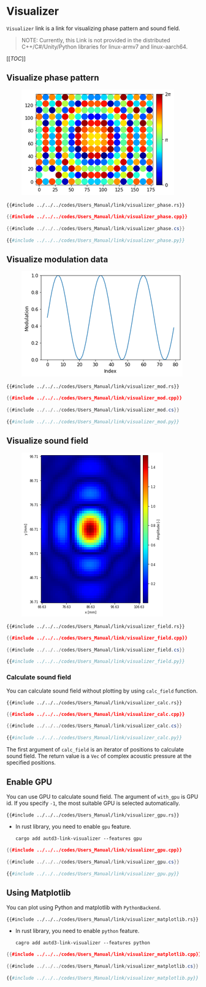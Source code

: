 # Visualizer

`Visualizer` link is a link for visualizing phase pattern and sound field.

> NOTE:
> Currently, this Link is not provided in the distributed C++/C#/Unity/Python libraries for linux-armv7 and linux-aarch64.

[[_TOC_]]

## Visualize phase pattern

<figure>
  <img src="../../fig/Users_Manual/phase.png"/>
</figure>

```rust,edition2021,ignore
{{#include ../../../codes/Users_Manual/link/visualizer_phase.rs}}
```

```cpp
{{#include ../../../codes/Users_Manual/link/visualizer_phase.cpp}}
```

```cs
{{#include ../../../codes/Users_Manual/link/visualizer_phase.cs}}
```

```python
{{#include ../../../codes/Users_Manual/link/visualizer_phase.py}}
```

## Visualize modulation data

<figure>
  <img src="../../fig/Users_Manual/mod.png"/>
</figure>

```rust,edition2021
{{#include ../../../codes/Users_Manual/link/visualizer_mod.rs}}
```

```cpp
{{#include ../../../codes/Users_Manual/link/visualizer_mod.cpp}}
```

```cs
{{#include ../../../codes/Users_Manual/link/visualizer_mod.cs}}
```

```python
{{#include ../../../codes/Users_Manual/link/visualizer_mod.py}}
```

## Visualize sound field

<figure>
  <img src="../../fig/Users_Manual/xy.png"/>
</figure>

```rust,edition2021,ignore
{{#include ../../../codes/Users_Manual/link/visualizer_field.rs}}
```

```cpp
{{#include ../../../codes/Users_Manual/link/visualizer_field.cpp}}
```

```cs
{{#include ../../../codes/Users_Manual/link/visualizer_field.cs}}
```

```python
{{#include ../../../codes/Users_Manual/link/visualizer_field.py}}
```

### Calculate sound field

You can calculate sound field without plotting by using `calc_field` function.

```rust,edition2021
{{#include ../../../codes/Users_Manual/link/visualizer_calc.rs}}
```

```cpp
{{#include ../../../codes/Users_Manual/link/visualizer_calc.cpp}}
```

```cs
{{#include ../../../codes/Users_Manual/link/visualizer_calc.cs}}
```

```python
{{#include ../../../codes/Users_Manual/link/visualizer_calc.py}}
```

The first argument of `calc_field` is an iterator of positions to calculate sound field.
The return value is a `Vec` of complex acoustic pressure at the specified positions.

## Enable GPU

You can use GPU to calculate sound field.
The argument of `with_gpu` is GPU id. If you specify `-1`, the most suitable GPU is selected automatically.


```rust,edition2021,ignore
{{#include ../../../codes/Users_Manual/link/visualizer_gpu.rs}}
```

- In rust library, you need to enable `gpu` feature.

    ```shell
    cargo add autd3-link-visualizer --features gpu
    ```

```cpp
{{#include ../../../codes/Users_Manual/link/visualizer_gpu.cpp}}
```

```cs
{{#include ../../../codes/Users_Manual/link/visualizer_gpu.cs}}
```

```python
{{#include ../../../codes/Users_Manual/link/visualizer_gpu.py}}
```

## Using Matplotlib

You can plot using Python and matplotlib with `PythonBackend`.

```rust,edition2021,ignore
{{#include ../../../codes/Users_Manual/link/visualizer_matplotlib.rs}}
```

- In rust library, you need to enable `python` feature.

    ```shell
    cagro add autd3-link-visualizer --features python
    ```

```cpp
{{#include ../../../codes/Users_Manual/link/visualizer_matplotlib.cpp}}
```

```cs
{{#include ../../../codes/Users_Manual/link/visualizer_matplotlib.cs}}
```

```python
{{#include ../../../codes/Users_Manual/link/visualizer_matplotlib.py}}
```
